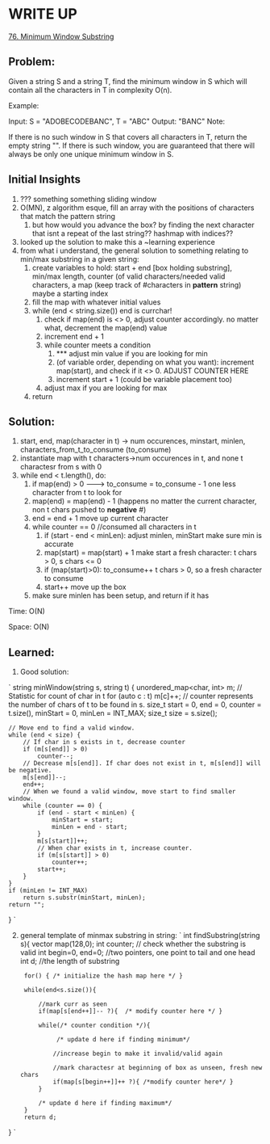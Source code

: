 #  WRITE UP
[76. Minimum Window Substring](https://leetcode.com/problems/minimum-window-substring/)<br/>

## Problem: 
Given a string S and a string T, find the minimum window in S which will contain all the characters in T in complexity O(n).

Example:

Input: S = "ADOBECODEBANC", T = "ABC"
Output: "BANC"
Note:

If there is no such window in S that covers all characters in T, return the empty string "".
If there is such window, you are guaranteed that there will always be only one unique minimum window in S.

## Initial Insights
1. ??? something something sliding window
2. O(MN), z algorithm esque, fill an array with the positions of characters that match the pattern string
    1. but how would you advance the box? by finding the next character that isnt a repeat of the last string?? hashmap with indices??
3. looked up the solution to make this a ~learning experience
4. from what i understand, the general solution to something relating to min/max substring in a given string:
    1. create variables to hold: start + end [box holding substring], min/max length, counter (of valid characters/needed valid characters, a map (keep track of #characters in __pattern__ string) maybe a starting index
    2. fill the map with whatever initial values
    3. while (end < string.size())      end is currchar!
        1. check if map(end) is <> 0, adjust counter accordingly. no matter what, decrement the map(end) value
        2. increment end + 1
        3. while counter meets a condition
            1. *** adjust min value if you are looking for min
            2. (of variable order, depending on what you want): increment map(start), and check if it <> 0. ADJUST COUNTER HERE
            3. increment start + 1 (could be variable placement too)
        4. adjust max if you are looking for max
    5. return

## Solution:
1. start, end, map(character in t) -> num occurences, minstart, minlen, characters_from_t_to_consume (to_consume)
2. instantiate map with t characters->num occurences in t, and none t charactesr from s with 0
3. while end < t.length(), do:
    1. if map(end) > 0  ---> to_consume = to_consume - 1        one less character from t to look for
    2. map(end) = map(end) - 1                                  (happens no matter the current character, non t chars pushed to __negative__ #)
    3. end = end + 1                                            move up current character
    4. while counter == 0                                       //consumed all characters in t
        1. if (start - end < minLen): adjust minlen, minStart   make sure min is accurate
        2. map(start) = map(start) + 1                          make start a fresh character: t chars > 0, s chars <= 0 
        3. if (map(start)>0): to_consume++                      t chars > 0, so a fresh character to consume
        4. start++                                              move up the box
    5. make sure minlen has been setup, and return if it has

Time: O(N)

Space: O(N)


## Learned:
1. Good solution: 

`
string minWindow(string s, string t) {
	unordered_map<char, int> m;
	// Statistic for count of char in t
	for (auto c : t) m[c]++;
	// counter represents the number of chars of t to be found in s.
	size_t start = 0, end = 0, counter = t.size(), minStart = 0, minLen = INT_MAX;
	size_t size = s.size();
	
	// Move end to find a valid window.
	while (end < size) {
		// If char in s exists in t, decrease counter
		if (m[s[end]] > 0)
			counter--;
		// Decrease m[s[end]]. If char does not exist in t, m[s[end]] will be negative.
		m[s[end]]--;
		end++;
		// When we found a valid window, move start to find smaller window.
		while (counter == 0) {
			if (end - start < minLen) {
				minStart = start;
				minLen = end - start;
			}
			m[s[start]]++;
			// When char exists in t, increase counter.
			if (m[s[start]] > 0)
				counter++;
			start++;
		}
	}
	if (minLen != INT_MAX)
		return s.substr(minStart, minLen);
	return "";
}
`

2. general template of minmax substring in string: 
`
int findSubstring(string s){
        vector<int> map(128,0);
        int counter; // check whether the substring is valid
        int begin=0, end=0; //two pointers, one point to tail and one  head
        int d; //the length of substring

        for() { /* initialize the hash map here */ }

        while(end<s.size()){
            
            //mark curr as seen
            if(map[s[end++]]-- ?){  /* modify counter here */ }

            while(/* counter condition */){ 
                 
                 /* update d here if finding minimum*/

                //increase begin to make it invalid/valid again
                
                //mark charactesr at beginning of box as unseen, fresh new chars
                if(map[s[begin++]]++ ?){ /*modify counter here*/ }
            }  

            /* update d here if finding maximum*/
        }
        return d;
  }
  `